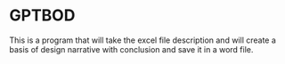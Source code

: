 # GPTBOD

This is a program that will take the excel file description and will create a basis of design narrative with conclusion and save it in a word file. 
